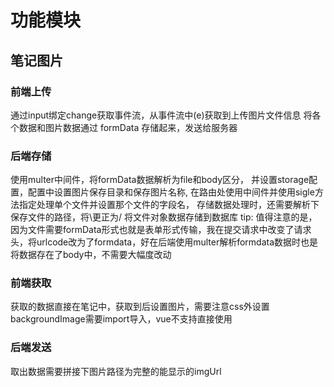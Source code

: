 # 功能模块

## 笔记图片

### 前端上传
通过input绑定change获取事件流，从事件流中(e)获取到上传图片文件信息
将各个数据和图片数据通过 formData 存储起来，发送给服务器
### 后端存储
使用multer中间件，将formData数据解析为file和body区分，
并设置storage配置，配置中设置图片保存目录和保存图片名称,
在路由处使用中间件并使用sigle方法指定处理单个文件并设置那个文件的字段名，
存储数据处理时，还需要解析下保存文件的路径，将\\更正为/
将文件对象数据存储到数据库
tip:
值得注意的是，因为文件需要formData形式也就是表单形式传输，我在提交请求中改变了请求头，将urlcode改为了formdata，好在后端使用multer解析formdata数据时也是将数据存在了body中，不需要大幅度改动
### 前端获取
获取的数据直接在笔记中，获取到后设置图片，需要注意css外设置backgroundImage需要import导入，vue不支持直接使用
### 后端发送
取出数据需要拼接下图片路径为完整的能显示的imgUrl


